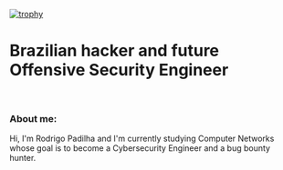 [![trophy](https://github-profile-trophy.vercel.app/?username=pad1ryoshi&title=Stars,Followers,Commits,Repositories,MultipleLang,PullReques,Experience&theme=onedark)](https://github.com/ryo-ma/github-profile-trophy)

# Brazilian hacker and future Offensive Security Engineer
<br>

### About me:

Hi, I'm Rodrigo Padilha and I'm currently studying Computer Networks whose goal is to become a Cybersecurity Engineer and a bug bounty hunter.

